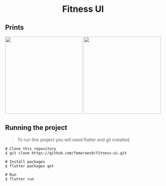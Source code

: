 <h1 align="center">Fitness UI</h1>

## Prints

<p align="center">
<img width="250" src="https://i.pinimg.com/originals/a0/21/31/a021311bebadf7213d3005e0067298e6.png"/>
<img width="250" src="https://i.pinimg.com/originals/4a/23/77/4a237708432a420c3d8e2f2f74fc8e1a.png"/></p>

## Running the project
>To run this project you will need flutter and git installed.

```$bash
# Clone this repository
$ git clone https://github.com/femoraes0/fitness-ui.git

# Install packages
$ flutter packages get

# Run
$ flutter run
```